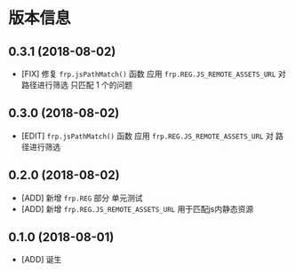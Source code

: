 # 版本信息
## 0.3.1 (2018-08-02)
* [FIX] 修复 `frp.jsPathMatch()` 函数 应用 `frp.REG.JS_REMOTE_ASSETS_URL` 对 路径进行筛选 只匹配 1 个的问题

## 0.3.0 (2018-08-02)
* [EDIT] `frp.jsPathMatch()` 函数 应用 `frp.REG.JS_REMOTE_ASSETS_URL` 对 路径进行筛选

## 0.2.0 (2018-08-02)
* [ADD] 新增 `frp.REG` 部分 单元测试
* [ADD] 新增 `frp.REG.JS_REMOTE_ASSETS_URL` 用于匹配js内静态资源

## 0.1.0 (2018-08-01)
* [ADD] 诞生
